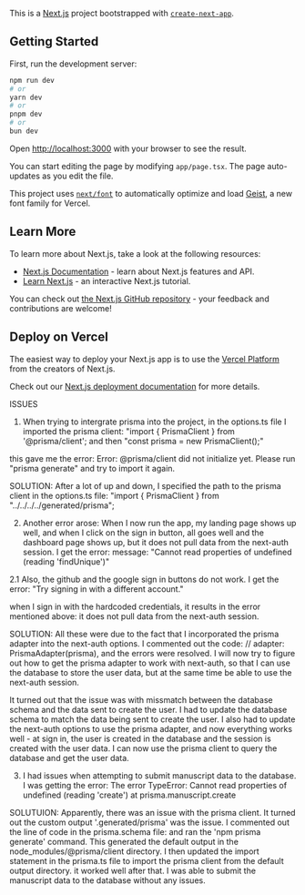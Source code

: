 This is a [Next.js](https://nextjs.org) project bootstrapped with [`create-next-app`](https://nextjs.org/docs/app/api-reference/cli/create-next-app).

## Getting Started

First, run the development server:

```bash
npm run dev
# or
yarn dev
# or
pnpm dev
# or
bun dev
```

Open [http://localhost:3000](http://localhost:3000) with your browser to see the result.

You can start editing the page by modifying `app/page.tsx`. The page auto-updates as you edit the file.

This project uses [`next/font`](https://nextjs.org/docs/app/building-your-application/optimizing/fonts) to automatically optimize and load [Geist](https://vercel.com/font), a new font family for Vercel.

## Learn More

To learn more about Next.js, take a look at the following resources:

- [Next.js Documentation](https://nextjs.org/docs) - learn about Next.js features and API.
- [Learn Next.js](https://nextjs.org/learn) - an interactive Next.js tutorial.

You can check out [the Next.js GitHub repository](https://github.com/vercel/next.js) - your feedback and contributions are welcome!

## Deploy on Vercel

The easiest way to deploy your Next.js app is to use the [Vercel Platform](https://vercel.com/new?utm_medium=default-template&filter=next.js&utm_source=create-next-app&utm_campaign=create-next-app-readme) from the creators of Next.js.

Check out our [Next.js deployment documentation](https://nextjs.org/docs/app/building-your-application/deploying) for more details.


ISSUES
1. When trying to intergrate prisma into the project, in the options.ts file I imported the prisma client:
"import { PrismaClient } from '@prisma/client';
and then
"const prisma = new PrismaClient();"

this gave me the error:
Error: @prisma/client did not initialize yet. Please run "prisma generate" and try to import it again.

SOLUTION:
After a lot of up and down, I specified the path to the prisma client in the options.ts file:
"import { PrismaClient } from "../../../../generated/prisma";

2. Another error arose: When I now run the app, my landing page shows up well, and when I click on the sign in button, all goes well and the dashboard page shows up, but it does not pull data from the next-auth session. I get the error:
message: "Cannot read properties of undefined (reading 'findUnique')"

2.1 Also, the github and the google sign in buttons do not work. I get the error:
"Try signing in with a different account."

when I sign in with the hardcoded credentials, it results in the error mentioned above: it does not pull data from the next-auth session. 

SOLUTION:
All these were due to the fact that I incorporated the prisma adapter into the next-auth options. I commented out the code:
// adapter: PrismaAdapter(prisma),
and the errors were resolved. I will now try to figure out how to get the prisma adapter to work with next-auth, so that I can use the database to store the user data, but at the same time be able to use the next-auth session.

It turned out that the issue was with missmatch between the database schema and the data sent to create the user. I had to update the database schema to match the data being sent to create the user. I also had to update the next-auth options to use the prisma adapter, and now everything works well - at sign in, the user is created in the database and the session is created with the user data. I can now use the prisma client to query the database and get the user data.

3. I had issues when attempting to submit manuscript data to the database. I was getting the error:
The error TypeError: Cannot read properties of undefined (reading 'create') at prisma.manuscript.create 

SOLUTUION:
Apparently, there was an issue with the prisma client. It turned out the custom output '.generated/prisma' was the issue. I commented out the line of code in the prisma.schema file: and ran the 'npm prisma generate' command. This generated the default output in the node_modules/@prisma/client directory. I then updated the import statement in the prisma.ts file to import the prisma client from the default output directory. it worked well after that. I was able to submit the manuscript data to the database without any issues.
